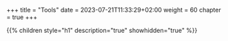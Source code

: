 +++
title = "Tools"
date = 2023-07-21T11:33:29+02:00
weight = 60
chapter = true
+++

{{% children style="h1" description="true" showhidden="true" %}}
